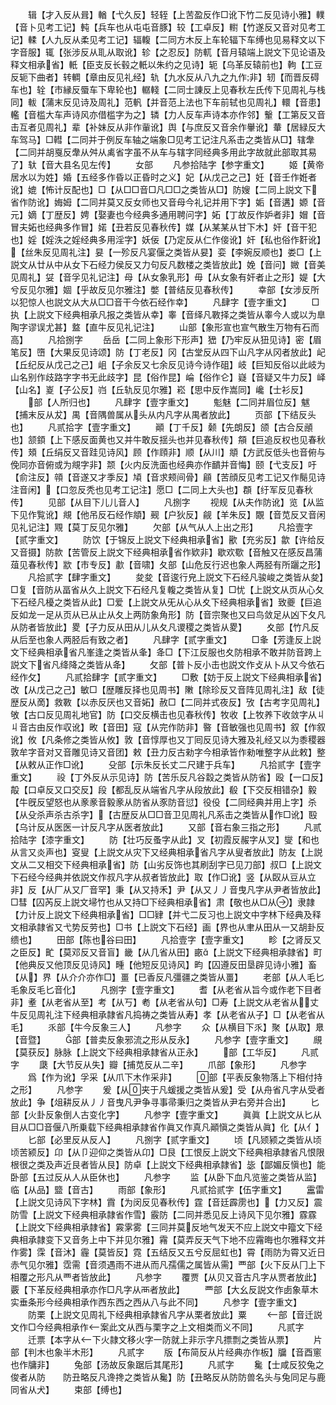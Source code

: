 <!-- { "loadSidebar": true } -->
　　辑【才入反从咠】輶【弋久反】轻轾【上苦盈反作□讹下竹二反见诗小雅】轐【音卜见考工记】軘【兵车也从屯屯音豚】较【工卓反】轛【竹遂反又音对见考工记】輮【人九反从柔见考工记】辐輹【二同方木反上车轮辐下车缚也见易释文以下字音服】辄【张涉反从耴从取讹】轸【之忍反】防軏【音月辕端上説文下见论语及释文相承省】軝【臣支反长毂之軝以朱约之见诗】轭【乌革反辕前也】軥【工豆反轭下曲者】转輖【章由反见礼经】轨【九水反从八九之九作非】轫【而晋反碍车也】辁【市縁反蜃车下卑轮也】轏輚【二同士諌反上见春秋左氏传下见周礼与栈同】軷【蒲末反见诗及周礼】范軓【并音范上法也下车前轼也见周礼】轘【音患】轞【音槛大车声诗风亦借槛字为之】辚【力人反车声诗本亦作邻】轚【工第反又音击互者见周礼】辈【补妹反从非作軰讹】舆【与庶反又音余作轝讹】輂【居緑反大车驾马】□轊【二同并于例反车轴之端象□见考工记注凡系击之类皆从□】辖舝【二同并胡戛反舝从舛从禼省字虽不从车与辖字同经典多用此字故就此部取其易了】轪【音大县名见左传】
　　女部
　　凡参拾陆字【参字重文】
　　姬【黄帝居水以为姓】婚【五经多作昏以正昏时之义】妃【从戊己之己】妊【音壬作姙者讹】媲【怖计反配也】□【从□□音□凡□□之类皆从□】防嫂【二同上説文下省作防讹】娒姆【二同并莫又反女师也又音母今礼记并用下字】姤【音遘】嫄【音元】嫡【丁歴反】娉【娶妻也今经典多通用聘问字】妬【丁故反作妒者非】媢【音冒夫妬也经典多作冒】婼【丑若反见春秋传】媒【从某某从甘下木】奸【音干犯也】婬【婬泆之婬经典多用淫字】妖佞【乃定反从仁作倿讹】奸【私也俗作姧讹】【丝朱反见周礼注】妟【一殄反凡宴偃之类皆从妟】娈【李婉反顺也】娄□【上説文从廿从中从女下石经力侯反又力句反凡数楼之类皆放此】娩【音问】媺【音美见周礼】姇【音孚见礼记注】母【从女象乳形】毋【从女象有奸者止之形】媞【大兮反见尔雅】婟【乎故反见尔雅注】嫳【普结反见春秋传】
　　幸部【女涉反所以犯惊人也説文从大从□□音干今依石经作幸】
　　凡肆字【壹字重文】
　　□执【上説文下经典相承凡报之类皆从幸】睾【音绎凡斁择之类皆从睾今人或以为臯陶字谬误尤甚】盩【直牛反见礼记注】
　　山部【象形宣也宣气散生万物有石而高】
　　凡拾捌字
　　岳岳【二同上象形下形声】峱【乃牢反从狃见诗】密【眉笔反】嶞【大果反见诗颂】防【丁老反】冈【古堂反从四下山凡字从冈者放此】屺【丘纪反从戊己之己】岨【子余反又七余反见诗今诗作砠】岐【巨知反俗以此岐为山名别作歧路字字书无此歧字】昆【俗作昆】崘【俗作仑】嶷【音疑又牛力反】峄【山名】嵏【子公反】岿【丘轨反见尔雅】崧【思中反作嵩同】巉【士衫反】
　　部【人所归也】
　　凡肆字【壹字重文】
　　鬽魅【二同并眉位反】魃【捕末反从犮】禺【音隅兽属从头从内凡字从禺者放此】
　　页部【下结反头也】
　　凡贰拾字【壹字重文】
　　顚【丁千反】颡【先朗反】颌【古合反顄也】颔顉【上下感反面黄也又并牛敢反揺头也并见春秋传】頯【巨追反权也见春秋传】頍【丘绢反又音跬见诗风】顾【作頋非】顺【从川】頫【方武反低头也音俯与俛同亦音俯或为覜字非】颒【火内反洗面也经典亦作靧并音悔】颐【弋支反】吁【俞注反】顇【音遂又才季反】頄【音求颊间骨】顅【苦顔反见考工记又作鬜见诗注音闲】【口忽反秃也见考工记注】愿□【二同上大头也】頵【纡军反见春秋传】
　　见部【从目下儿儿音人】
　　凡捌字
　　视规【从夫作防讹】览【从监下见作覧讹】覜【他吊反石经作頫】觋【户狄反】觎【羊朱反】覵【音苋反又音闲见礼记注】覭【莫丁反见尔雅】
　　欠部【从气从人上出之形】
　　凡拾壹字【贰字重文】
　　防饮【于锦反上説文下经典相承省】歠【充劣反】歙【许给反又音摄】防款【苦管反上説文下经典相承省作欵非】歇欢歜【音触又在感反昌蒲葅见春秋传】歂【市专反】歗【音啸】夂部【山危反行迟也象人两胫有所躧之形】
　　凡拾贰字【肆字重文】
　　夋夋【音逡行皃上説文下石经凡骏峻之类皆从夋】□复【音防从畐省从久上説文下石经凡复輹之类皆从复】□忧【上説文从页从心夂下石经凡櫌之类皆从此】□爱【上説文从旡从心从夊下经典相承省】致夔【巨追反如龙一足从页从已从止从夂上两防象角形】防【音宗聚也又曰鸟敛足从凶下夂凡从防者皆放此】畟【子力反从田从儿从夂凡谡稷之类皆从畟】
　　夊部【竹凡反从后至也象人两胫后有致之者】
　　凡肆字【贰字重文】
　　□夆【芳逢反上説文下经典相承省凡峯逢之类皆从夆】夅□【下江反服也夊防相承不敢并防音跨上説文下省凡绛降之类皆从夅】
　　攵部【普卜反小击也説文作攴从卜从又今依石经作攵】
　　凡贰拾肆字【贰字重文】
　　□敷【妨于反上説文下经典相承省】改【从戊己之己】敏□【歴雕反择也见周书】敶【除珍反又音阵见周礼注】敌【徒歴反从啇】救斁【以赤反厌也又音妬】赦□【二同并式夜反】攷【古考字见周礼】敂【古口反见周礼地官】防【口交反横击也见春秋传】牧收【上牧养下收敛字从丩丩音古由反作収讹】畋【音田】寇【从完作防非】暋【音敏强也见周书】叙【作叙讹】攸【凡条修之类皆从攸】敦【音惇厚也又丁囘反见诗大雅及礼经又以为黍稷器敦牟字音对又音雕见诗又音团】敕【丑力反古勑字今相承皆作勑唯整字从此敕】整【从敕从正作□讹】
　　殳部【示朱反长丈二尺建于兵车】
　　凡拾贰字【壹字重文】
　　祋【丁外反从示见诗】防【苦乐反凡谷縠之类皆从防省】殴【一口反】毃【口卓反又口交反】段【都乱反从端省凡字从段放此】殽【下交反相错杂】毅【牛旣反望怒也从豙豙音毅豙从防省从豕防音愆】役伇【二同经典并用上字】杀【从殳杀声杀古杀字】【古歴反从□□音卫见周礼凡系击之类皆从作□讹】殹【乌计反从医医一计反凡字从医者放此】
　　又部【音右象三指之形】
　　凡贰拾陆字【漆字重文】
　　防【壮巧反蚤字从此】叉【初霞反赧字从叉】燮【和也从言又炎声也】叜叟【上説文从灾下又经典相承省凡字从叟者放此】防友【上説文从二又相交下经典相承省】防【山劣反饰也其刷刮字已见刀部】叔□【上説文下石经今经典并依説文作叔凡字从叔者皆放此】取【作□讹】竖【从臤从豆从立非】反【从厂从又厂音罕】秉【从又持禾】尹【从又丿丿音曳凡字从尹者皆放此】□彗【囚芮反上説文埽竹也从又持□下经典相承省】肃【敬也从□从】隶隷【力计反上説文下经典相承省】□□肄【并弋二反习也上説文中字林下经典及释文相承隷省又弋势反劳也】□书【上説文下石经】画【界也从聿从田从一又胡卦反缋也】
　　田部【陈也谷曰田】
　　凡拾壹字【壹字重文】
　　畛【之肾反又之臣反】甿【莫邓反又音盲】畿【从几省从田】畞【上説文下经典相承隷省】町【他典反又他顶反见诗风】畽【他短反见诗风】畇【囚遵反田垦辟见诗小雅】畜【从】界【从介介亦作□】畺【已香反凡彊疆之类皆从畺】
　　老部【从人毛匕毛象反毛匕音化】
　　凡捌字【壹字重文】
　　耆【从老省从旨今或作老下目者非】耊【从老省从至】考【从丂】耇【从老省从句】□寿【上説文从老省从丈牛反见周礼注下经典相承隷省凡捣祷之类皆从寿】孝【从老省从子】□【从老省从毛】
　　乑部【牛今反象三人】
　　凡参字
　　众【从横目下乑】聚【从取】臮【音暨】
　　部【普卖反象邪流之形从反永】
　　凡参字【壹字重文】
　　覛【莫获反】脉脉【上説文下经典相承隷省从正永】
　　部【工华反】
　　凡贰字
　　瓞【大节反从失】瓣【捕苋反从二辛】
　　爪部【象形】
　　凡参字
　　爲【作为讹】孚采【从爪下木作采非】
　　部【平表反象物落上下相付持之形】
　　凡参字
　　爰【从夹于凡蝯援之类皆从爰】受【从舟省凡字从受者放此】争【俎耕反从丿丿音曳凡尹争寻事帚秉归之类皆从尹右旁并合出】
　　匕部【火卦反象倒人古变化字】
　　凡参字【壹字重文】
　　眞眞【上説文从匕从目从□□音偃八所乗载下经典相承隷省作眞又作真凡顚愼之类皆从眞】化【从亻】
　　匕部【必里反从反人】
　　凡捌字【贰字重文】
　　顷【凡颎颍之类皆从顷顷苦颍反】卬【从卩迎仰之类皆从卬】□艮【工恨反上説文下经典相承隷省凡恨限根很之类及声近艮者皆从艮】防卓【上説文下经典相承隷省】毖【鄙媚反愼也】能卧部【五过反从人从臣休也】
　　凡参字
　　监【从卧下血凡览鉴之类皆从监】临【从品】盬【音古】
　　雨部【象形】
　　凡贰拾贰字【伍字重文】
　　靁雷【上説文见诗风下字林】霣【为闵反见春秋传】霆【音廷霹雳也】【力又反】震防雪【上説文下经典相承隷省作雪】霰防【二同并悉见反上诗风下见尔雅】霡霡【上説文下经典相承隷省】霚雺雾【三同并莫反地气发天不应上説文中籀文下经典相承隷变下又音务上中下并见尔雅】霿【莫弄反天气下地不应霿晦也尔雅释文并作雾】霂【音沐】霾【莫皆反】霓【五结反又五兮反屈虹也】霄【雨防为霄又近日赤气见尔雅】霑需【音须遇雨不进从而凡孺儒之属皆从需】覀部【火下反从冂上下相覆之形凡从覀者皆放此】
　　凡参字
　　覆贾【从贝又音古凡字从贾者放此】覈【下革反经典相承亦作□凡字从襾者放此】
　　覀部【大幺反説文作卥象草木实垂条形今经典相承作西东西之西从八与此不同】
　　凡参字【壹字重文】
　　防栗【上説文见周礼下经典相承隷省凡字从栗者放此】粟
　　部【音迁説文作□今经典相承作案此文从西与栗字之上文相类而义不同】
　　凡贰字
　　迁票【本字从下火隷文移火字一防就上非示字凡摽剽之类皆从票】
　　片部【判木也象半木形】
　　凡贰字
　　版【布简反从片经典亦作板】牖【音酉窻也作牗非】
　　兔部【汤故反象踞后其尾形】
　　凡贰字
　　毚【士咸反狡兔之俊者从防　　防丑略反凡谗搀之类皆从毚】防【丑略反从防防兽名头与兔同足与鹿同省从犬】
　　束部【缚也】
